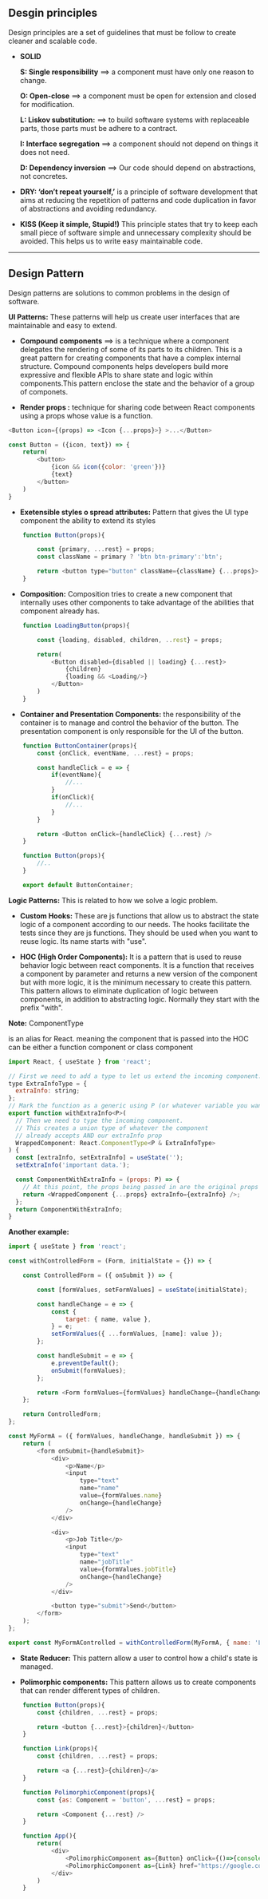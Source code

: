## Desgin principles 

Design principles are a set of guidelines that must be follow to create cleaner and scalable code.

* **SOLID**

	**S: Single responsibility** ==> a component must have only one reason to change.

	**O: Open-close** ==> a component must be open for extension and closed for modification.

	**L: Liskov substitution:** ==> to build software systems with replaceable parts, those parts must be adhere to a contract.

	**I: Interface segregation** ==> a component should not depend on things it does not need.
    
	**D: Dependency inversion** ==> Our code should depend on abstractions, not concretes.
    

* **DRY: ‘don’t repeat yourself,’** is a principle of software development that aims at reducing the repetition of patterns and code duplication in favor of abstractions and avoiding redundancy.

* **KISS (Keep it simple, Stupid!)** This principle states that try to keep each small piece of software simple and unnecessary complexity should be avoided. This helps us to write easy maintainable code.

----

## Design Pattern

Design patterns are solutions to common problems in the design of software.

**UI Patterns:** These patterns will help us create user interfaces that are maintainable and easy to extend.

- **Compound components** ==> is a technique where a component delegates the rendering of some of its parts to its children. This is a great pattern for creating components that have a complex internal structure.
Compound components helps developers build more expressive and flexible APIs to share state and logic within components.This pattern enclose the state and the behavior of a group of componets.

- **Render props :** technique for sharing code between React components using a props whose value is a function.

```js
<Button icon={(props) => <Icon {...props}>} >...</Button>

const Button = ({icon, text}) => {
    return(
        <button>
            {icon && icon({color: 'green'})}
            {text}
        </button>
    )
}
```

- **Exetensible styles o spread attributes:** Pattern that gives the UI type component the ability to extend its styles

```js
    function Button(props){

        const {primary, ...rest} = props;
        const className = primary ? 'btn btn-primary':'btn';

        return <button type="button" className={className} {...props}>
    }
```
- **Composition:** Composition tries to create a new component that internally uses other components to take advantage of the abilities that component already has.

```js
    function LoadingButton(props){

        const {loading, disabled, children, ..rest} = props;

        return(
            <Button disabled={disabled || loading} {...rest}>
                {children}
                {loading && <Loading/>}
            </Button>
        )
    }
```
- **Container and Presentation Components:** the responsibility of the container is to manage and control the behavior of the button. The presentation component is only responsible for the UI of the button.

```js
    function ButtonContainer(props){
        const {onClick, eventName, ...rest} = props;

        const handleClick = e => {
            if(eventName){
                //...
            }
            if(onClick){
                //...
            }
        }

        return <Button onClick={handleClick} {...rest} />
    }

    function Button(props){
        //..
    }

    export default ButtonContainer;
```

**Logic Patterns:** This is related to how we solve a logic problem. 

- **Custom Hooks:** These are js functions that allow us to abstract the state logic of a component according to our needs. The hooks facilitate the tests since they are js functions. They should be used when you want to reuse logic. Its name starts with "use".

- **HOC (High Order Components):** It is a pattern that is used to reuse behavior logic between react components. It is a function that receives a component by parameter and returns a new version of the component but with more logic, it is the minimum necessary to create this pattern. This pattern allows to eliminate duplication of logic between components, in addition to abstracting logic. Normally they start with the prefix "with".

**Note:**
ComponentType<P> is an alias for React. meaning the component that is passed into the HOC can be either a function component or class component

```js
import React, { useState } from 'react';

// First we need to add a type to let us extend the incoming component.
type ExtraInfoType = {
  extraInfo: string;
};
// Mark the function as a generic using P (or whatever variable you want)
export function withExtraInfo<P>(
  // Then we need to type the incoming component.
  // This creates a union type of whatever the component
  // already accepts AND our extraInfo prop
  WrappedComponent: React.ComponentType<P & ExtraInfoType>
) {
  const [extraInfo, setExtraInfo] = useState('');
  setExtraInfo('important data.');

  const ComponentWithExtraInfo = (props: P) => {
    // At this point, the props being passed in are the original props the component expects.
    return <WrappedComponent {...props} extraInfo={extraInfo} />;
  };
  return ComponentWithExtraInfo;
}
```

**Another example:**

```js
import { useState } from 'react';

const withControlledForm = (Form, initialState = {}) => {

    const ControlledForm = ({ onSubmit }) => {

        const [formValues, setFormValues] = useState(initialState);

        const handleChange = e => {
            const {
                target: { name, value },
            } = e;
            setFormValues({ ...formValues, [name]: value });
        };

        const handleSubmit = e => {
            e.preventDefault();
            onSubmit(formValues);
        };

        return <Form formValues={formValues} handleChange={handleChange} handleSubmit={handleSubmit} />;
    };

    return ControlledForm;
};

const MyFormA = ({ formValues, handleChange, handleSubmit }) => {
    return (
        <form onSubmit={handleSubmit}>
            <div>
                <p>Name</p>
                <input
                    type="text"
                    name="name"
                    value={formValues.name}
                    onChange={handleChange}
                />
            </div>

            <div>
                <p>Job Title</p>
                <input
                    type="text"
                    name="jobTitle"
                    value={formValues.jobTitle}
                    onChange={handleChange}
                />
            </div>

            <button type="submit">Send</button>
        </form>
    );
};

export const MyFormAControlled = withControlledForm(MyFormA, { name: 'Lexfer Ram', jobTitle: 'Developer' });
```

- **State Reducer:** This pattern allow a user to control how a child's state is managed.

- **Polimorphic components:** This pattern allows us to create components that can render different types of children.

```js
    function Button(props){
        const {children, ...rest} = props;

        return <button {...rest}>{children}</button>
    }

    function Link(props){
        const {children, ...rest} = props;

        return <a {...rest}>{children}</a>
    }

    function PolimorphicComponent(props){
        const {as: Component = 'button', ...rest} = props;

        return <Component {...rest} />
    }

    function App(){
        return(
            <div>
                <PolimorphicComponent as={Button} onClick={()=>{console.log('click')}}>Button</PolimorphicComponent>
                <PolimorphicComponent as={Link} href="https://google.com">Link</PolimorphicComponent>
            </div>
        )
    }
```

